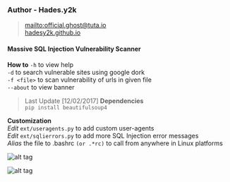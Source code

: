 ### Author  - Hades.y2k  
> [mailto:official.ghost@tuta.io](official.ghost@tuta.io)  
> [hadesy2k.github.io](https://www.hadesy2k.github.io)  

#### Massive SQL Injection Vulnerability Scanner
**How to**
`-h` to view help  
`-d` to search vulnerable sites using google dork  
`-f <file>` to scan vulnerability of urls in given file  
`--about` to view banner  

> Last Update [12/02/2017]
**Dependencies**  
`pip install beautifulsoup4`

**Customization**  
*Edit* `ext/useragents.py` to add custom user-agents  
*Edit* `ext/sqlierrors.py` to add more SQL Injection error messages  
*Alias* the file to .bashrc `(or .*rc)` to call from anywhere in Linux platforms 

![alt tag](https://github.com/Hadesy2k/sqlivulscan/blob/master/screenshots/1.png?raw=true)

![alt tag](https://github.com/Hadesy2k/sqlivulscan/blob/master/screenshots/2.png?raw=true)
